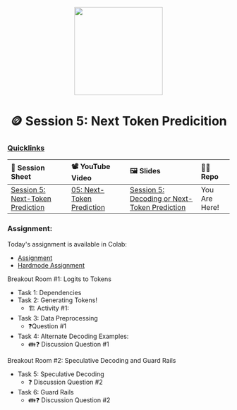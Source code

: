 <p align = "center" draggable=”false” ><img src="https://github.com/AI-Maker-Space/LLM-Dev-101/assets/37101144/d1343317-fa2f-41e1-8af1-1dbb18399719" 
     width="200px"
     height="auto"/>
</p>

<h1 align="center" id="heading">🪙 Session 5: Next Token Predicition</h1>

### [Quicklinks](https://github.com/AI-Maker-Space/LLM-Engineering-Foundations-to-SLMs/tree/main/00_AIM_Quicklinks)

| 📰 Session Sheet | 📽️ YouTube Video  | 🖼️ Slides      | 👨‍💻 Repo         |
|:-----------------|:-----------------|:-----------------|:-----------------|
| [Session 5: Next-Token Prediction](https://www.notion.so/Session-5-Next-Token-Prediction-1a7cd547af3d8056bacaf652f6f9e8d9) | [05: Next-Token Prediction ](https://www.youtube.com/watch?v=xNRgycrPQFY&ab_channel=AIMakerspace) |  [Session 5: Decoding or Next-Token Prediction](https://www.canva.com/design/DAGYRgCRV2k/3xwuCV92aSKKNG7qpockFw/view?utm_content=DAGYRgCRV2k&utm_campaign=designshare&utm_medium=link&utm_source=editor) | You Are Here! | 


### Assignment: 

Today's assignment is available in Colab:
- [Assignment](https://colab.research.google.com/drive/1U1FqxvG1U0mxKoTvJYa3KpUhRuk12LX8?usp=sharing)
- [Hardmode Assignment](https://colab.research.google.com/drive/1mvf-UNbUCIoZlv4atDbEsYNk-RRlBO07?usp=sharing)

Breakout Room #1: Logits to Tokens
- Task 1: Dependencies 
- Task 2: Generating Tokens!
  - 🏗️ Activity #1:
- Task 3: Data Preprocessing
  - ❓Question #1
- Task 4: Alternate Decoding Examples:
  - 👪❓ Discussion Question #1

Breakout Room #2: Speculative Decoding and Guard Rails
- Task 5: Speculative Decoding
  - ❓ Discussion Question #2
- Task 6: Guard Rails
  - 👪❓ Discussion Question #2
